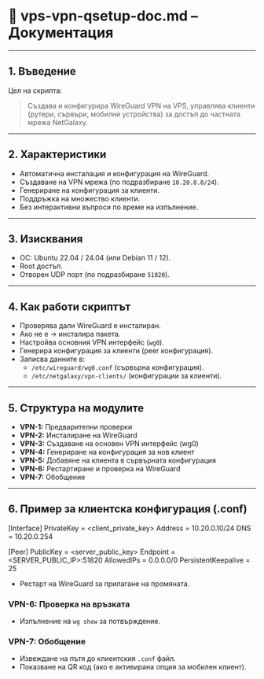 # 📄 vps-vpn-qsetup-doc.md – Документация

---

## 1. **Въведение**
Цел на скрипта:  
> Създава и конфигурира WireGuard VPN на VPS, управлява клиенти (рутери, сървъри, мобилни устройства) за достъп до частната мрежа NetGalaxy.

---

## 2. **Характеристики**
- Автоматична инсталация и конфигурация на WireGuard.
- Създаване на VPN мрежа (по подразбиране `10.20.0.0/24`).
- Генериране на конфигурация за клиенти.
- Поддръжка на множество клиенти.
- Без интерактивни въпроси по време на изпълнение.

---

## 3. **Изисквания**
- ОС: Ubuntu 22.04 / 24.04 (или Debian 11 / 12).
- Root достъп.
- Отворен UDP порт (по подразбиране `51820`).

---

## 4. **Как работи скриптът**
- Проверява дали WireGuard е инсталиран.
- Ако не е → инсталира пакета.
- Настройва основния VPN интерфейс (`wg0`).
- Генерира конфигурация за клиенти (peer конфигурация).
- Записва данните в:
  - `/etc/wireguard/wg0.conf` (сървърна конфигурация).
  - `/etc/netgalaxy/vpn-clients/` (конфигурации за клиенти).

---

## 5. **Структура на модулите**
- **VPN-1:** Предварителни проверки  
- **VPN-2:** Инсталиране на WireGuard  
- **VPN-3:** Създаване на основен VPN интерфейс (wg0)  
- **VPN-4:** Генериране на конфигурация за нов клиент  
- **VPN-5:** Добавяне на клиента в сървърната конфигурация  
- **VPN-6:** Рестартиране и проверка на WireGuard  
- **VPN-7:** Обобщение  

---

## 6. **Пример за клиентска конфигурация (.conf)**

[Interface]
PrivateKey = <client_private_key>
Address = 10.20.0.10/24
DNS = 10.20.0.254

[Peer]
PublicKey = <server_public_key>
Endpoint = <SERVER_PUBLIC_IP>:51820
AllowedIPs = 0.0.0.0/0
PersistentKeepalive = 25

- Рестарт на WireGuard за прилагане на промяната.

### **VPN-6: Проверка на връзката**
- Изпълнение на `wg show` за потвърждение.

### **VPN-7: Обобщение**
- Извеждане на пътя до клиентския `.conf` файл.
- Показване на QR код (ако е активирана опция за мобилен клиент).

